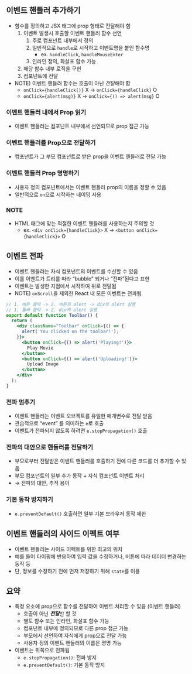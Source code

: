 ## 이벤트 핸들러 추가하기
- 함수를 정의하고 JSX 태그에 prop 형태로 전달해야 함
  1. 이벤트 발생시 호출할 이벤트 핸들러 함수 선언
      1. 주로 컴포넌트 내부에서 정의
      2. 일반적으로 `handle`로 시작하고 이벤트명을 붙인 함수명
          - ex. `handleClick`, `handleMouseEnter`
      3. 인라인 정의, 화살표 함수 가능
  2. 해당 함수 내부 로직을 구현
  3. 컴포넌트에 전달
- NOTE) 이벤트 핸들러 함수는 호출이 아닌 *전달*해야 함
    - `onClick={handleClick()}` X → `onClick={handleClick}` O
    - `onClick={alert(msg)}` X → `onClick={() => alert(msg}` O

### 이벤트 핸들러 내에서 Prop 읽기

- 이벤트 핸들러는 컴포넌트 내부에서 선언되므로 prop 접근 가능

### 이벤트 핸들러를 Prop으로 전달하기

- 컴포넌트가 그 부모 컴포넌트로 받은 prop을 이벤트 핸들러로 전달 가능

### 이벤트 핸들러 Prop 명명하기

- 사용자 정의 컴포넌트에서는 이벤트 핸들러 prop의 이름을 정할 수 있음
- 일반적으로 `on`으로 시작하는 네이밍 사용

### NOTE

- HTML 태그에 맞는 적절한 이벤트 핸들러를 사용하는지 주의할 것
    - ex. `<div onClick={handleClick}>` X → `<button onClick={handleClick}>` O

## 이벤트 전파

- 이벤트 핸들러는 자식 컴포넌트의 이벤트를 수신할 수 있음
- 이를 이벤트가 트리를 따라 “bubble” 되거나 “전파”된다고 표현
- 이벤트는 발생한 지점에서 시작하여 위로 전달됨
- NOTE) `onScroll`을 제외한 React 내 모든 이벤트는 전파됨

```jsx
// 1. 버튼 클릭 -> 2. 버튼의 alert -> div의 alert 실행
// 1. 툴바 클릭 -> 2. div의 alert 실행
export default function Toolbar() {
  return (
    <div className="Toolbar" onClick={() => {
      alert('You clicked on the toolbar!');
    }}>
      <button onClick={() => alert('Playing!')}>
        Play Movie
      </button>
      <button onClick={() => alert('Uploading!')}>
        Upload Image
      </button>
    </div>
  );
}
```

### 전파 멈추기

- 이벤트 핸들러는 이벤트 오브젝트를 유일한 매개변수로 전달 받음
- 관습적으로 “event” 를 의미하는 `e`로 호출
- 이벤트가 전파되지 않도록 하려면 `e.stopPropagation()` 호출

### 전파의 대안으로 핸들러를 전달하기

- 부모로부터 전달받은 이벤트 핸들러를 호출하기 전에 다른 코드를 더 추가할 수 있음
- 부모 컴포넌트의 일부 추가 동작 + 자식 컴포넌트 이벤트 처리
- → 전파의 대안, 추적 용이

### 기본 동작 방지하기

- `e.preventDefault()` 호출하면 일부 기본 브라우저 동작 제한

## 이벤트 핸들러의 사이드 이펙트 여부

- 이벤트 핸들러는 사이드 이펙트를 위한 최고의 위치
- 예를 들어 타이핑에 반응하여 입력 값을 수정하거나, 버튼에 따라 데이터 변경하는 동작 등
- 단, 정보를 수정하기 전에 먼저 저장하기 위해 `state`를 이용

## 요약

- 특정 요소에 prop으로 함수를 전달하여 이벤트 처리할 수 있음 (이벤트 핸들러)
    - 호출이 아닌 ***전달***만 할 것
    - 별도 함수 또는 인라인, 화살표 함수 가능
    - 컴포넌트 내부에 정의되므로 다른 prop 접근 가능
    - 부모에서 선언하여 자식에게 prop으로 전달 가능
    - 사용자 정의 이벤트 핸들러의 이름은 명명 가능
- 이벤트는 위쪽으로 전파됨
    - `e.stopPropagation()`: 전파 방지
    - `e.preventDefault()`: 기본 동작 방지